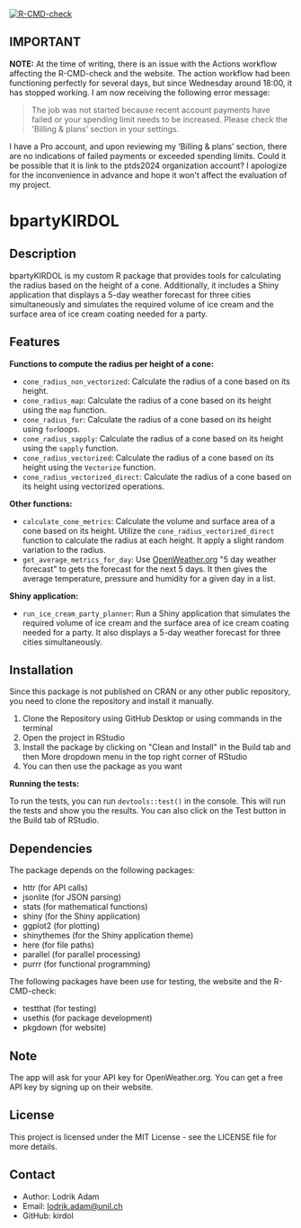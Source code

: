 <!-- badges: start -->
[![R-CMD-check](https://github.com/ptds2024/bpartyKIRDOL/actions/workflows/R-CMD-check.yaml/badge.svg)](https://github.com/ptds2024/bpartyKIRDOL/actions/workflows/R-CMD-check.yaml)
<!-- badges: end -->

## IMPORTANT

**NOTE:** At the time of writing, there is an issue with the Actions workflow affecting the R-CMD-check and the website. The action workflow had been functioning perfectly for several days, but since Wednesday around 18:00, it has stopped working. I am now receiving the following error message:

> The job was not started because recent account payments have failed or your spending limit needs to be increased. Please check the 'Billing & plans' section in your settings.

I have a Pro account, and upon reviewing my ‘Billing & plans’ section, there are no indications of failed payments or exceeded spending limits. Could it be possible that it is link to the ptds2024 organization account?
I apologize for the inconvenience in advance and hope it won't affect the evaluation of my project.

# bpartyKIRDOL

## Description

bpartyKIRDOL is my custom R package that provides tools for calculating the radius based on the height of a cone. Additionally, it includes a Shiny application that displays a 5-day weather forecast for three cities simultaneously and simulates the required volume of ice cream and the surface area of ice cream coating needed for a party.

## Features

**Functions to compute the radius per height of a cone:**

- `cone_radius_non_vectorized`: Calculate the radius of a cone based on its height.
- `cone_radius_map`: Calculate the radius of a cone based on its height using the `map` function.
- `cone_radius_for`: Calculate the radius of a cone based on its height using `for`loops.
- `cone_radius_sapply`: Calculate the radius of a cone based on its height using the `sapply` function.
- `cone_radius_vectorized`: Calculate the radius of a cone based on its height using the `Vectorize` function.
- `cone_radius_vectorized_direct`: Calculate the radius of a cone based on its height using vectorized operations.

**Other functions:**

- `calculate_cone_metrics`: Calculate the volume and surface area of a cone based on its height. Utilize the `cone_radius_vectorized_direct` function to calculate the radius at each height. It apply a slight random variation to the radius.
- `get_average_metrics_for_day`: Use [OpenWeather.org](https://openweathermap.org/forecast5) "5 day weather forecast" to gets the forecast for the next 5 days. It then gives the average temperature, pressure and humidity for a given day in a list.

**Shiny application:**

- `run_ice_cream_party_planner`: Run a Shiny application that simulates the required volume of ice cream and the surface area of ice cream coating needed for a party. It also displays a 5-day weather forecast for three cities simultaneously.

## Installation

Since this package is not published on CRAN or any other public repository, you need to clone the repository and install it manually.

1. Clone the Repository using GitHub Desktop or using commands in the terminal
2. Open the project in RStudio
3. Install the package by clicking on "Clean and Install" in the Build tab and then More dropdown menu in the top right corner of RStudio
4. You can then use the package as you want

**Running the tests:**

To run the tests, you can run `devtools::test()` in the console. This will run the tests and show you the results. You can also click on the Test button in the Build tab of RStudio.

## Dependencies

The package depends on the following packages:

- httr (for API calls)
- jsonlite (for JSON parsing)
- stats (for mathematical functions)
- shiny (for the Shiny application)
- ggplot2 (for plotting)
- shinythemes (for the Shiny application theme)
- here (for file paths)
- parallel (for parallel processing)
- purrr (for functional programming)

The following packages have been use for testing, the website and the R-CMD-check:

- testthat (for testing)
- usethis (for package development)
- pkgdown (for website)

## Note

The app will ask for your API key for OpenWeather.org. You can get a free API key by signing up on their website.

## License

This project is licensed under the MIT License - see the LICENSE file for more details.

## Contact

- Author: Lodrik Adam
- Email: lodrik.adam@unil.ch
- GitHub: kirdol


